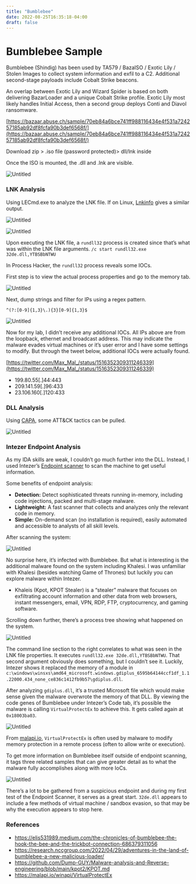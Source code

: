 ```yaml
---
title: "Bumblebee"
date: 2022-08-25T16:35:18-04:00
draft: false
---
```


# Bumblebee Sample

Bumblebee (Shindig) has been used by TA579 / BazaISO / Exotic Lily / Stolen Images to collect system information and exfil to a C2. Additional second-stage payloads include Cobalt Strike beacons. 

An overlap between Exotic Lily and Wizard Spider is based on both delivering BazarLoader and a unique Cobalt Strike profile. Exotic Lily most likely handles Initial Access, then a second group deploys Conti and Diavol ransomware. 

[https://bazaar.abuse.ch/sample/70eb84a6bce741ff988116434e4f531a724257185ab92df8fcfa90b3def6568f/](https://bazaar.abuse.ch/sample/70eb84a6bce741ff988116434e4f531a724257185ab92df8fcfa90b3def6568f/)

Download zip > .iso file (password protected)> dll/lnk inside

Once the ISO is mounted, the .dll and .lnk are visible. 

![Untitled](/bumblebee/Untitled.png)

### LNK Analysis

Using LECmd.exe to analyze the LNK file. If on Linux, [Lnkinfo](https://manpages.ubuntu.com/manpages/impish/man1/lnkinfo.1.html) gives a similar output.

![Untitled](/bumblebee/Untitled2.png)

![Untitled](/bumblebee/Untitled3.png)

Upon executing the LNK file, a `rundll32` process is created since that’s what was within the LNK file arguments. `/c start rundll32.exe 32de.dll,YTBSBbNTWU`

In Process Hacker, the `rundll32` process reveals some IOCs.

First step is to view the actual process properties and go to the memory tab. 

![Untitled](/bumblebee/Untitled4.png)

Next, dump strings and filter for IPs using a regex pattern. 

`^(?:[0-9]{1,3}\.){3}[0-9]{1,3}$`

![Untitled](/bumblebee/Untitled5.png)

Now for my lab, I didn’t receive any additional IOCs. All IPs above are from the loopback, ethernet and broadcast address. This may indicate the malware evades virtual machines or it’s user error and I have some settings to modify. But through the tweet below, additional IOCs were actually found. 

[https://twitter.com/Max_Mal_/status/1516352309311246339](https://twitter.com/Max_Mal_/status/1516352309311246339)

- 199.80.55[.]44:443
- 209.141.59[.]96:433
- 23.106.160[.]120:433

### DLL Analysis

Using [CAPA](https://www.mandiant.com/resources/capa-automatically-identify-malware-capabilities), some ATT&CK tactics can be pulled.

![Untitled](/bumblebee/Untitled6.png)

### Intezer Endpoint Analysis

As my IDA skills are weak, I couldn’t go much further into the DLL. Instead, I used Intezer’s [Endpoint scanner](https://analyze.intezer.com/endpoint-analyses) to scan the machine to get useful information.

Some benefits of endpoint analysis:

- **Detection:** Detect sophisticated threats running in-memory, including code injections, packed and multi-stage malware.
- **Lightweight:** A fast scanner that collects and analyzes only the relevant code in memory.
- **Simple:** On-demand scan (no installation is required), easily automated and accessible to analysts of all skill levels.

After scanning the system:

![Untitled](/bumblebee/Untitled7.png)

No surprise here, it’s infected with Bumblebee. But what is interesting is the additional malware found on the system including Khalesi. I was unfamiliar with Khalesi (besides watching Game of Thrones) but luckily you can explore malware within Intezer. 

- Khaleis (Kpot, KPOT Stealer) is a “stealer” malware that focuses on exfiltrating account information and other data from web browsers, instant messengers, email, VPN, RDP, FTP, cryptocurrency, and gaming software.

Scrolling down further, there’s a process tree showing what happened on the system. 

![Untitled](/bumblebee/Untitled8.png)

The command line section to the right correlates to what was seen in the LNK file properties. It executes `rundll32.exe 32de.dll,YTBSBbNTWU`. That second argument obviously does something, but I couldn’t see it. Luckily, Intezer shows it replaced the memory of a module in `c:\windows\winsxs\amd64_microsoft.windows.gdiplus_6595b64144ccf1df_1.1.22000.434_none_ce836c1412fb9b57\gdiplus.dll`.

After analyzing `gdiplus.dll`, it’s a trusted Microsoft file which would make sense given the malware overwrote the memory of that DLL. By viewing the code genes of Bumblebee under Intezer’s Code tab, it’s possible the malware is calling `VirtualProtectEx` to achieve this. It gets called again at `0x18003ba03`. 

![Untitled](/bumblebee/Untitled9.png)

From [malapi.io](https://malapi.io/winapi/VirtualProtectEx), `VirtualProtectEx` is often used by malware to modify memory protection in a remote process (often to allow write or execution).

To get more information on Bumblebee itself outside of endpoint scanning, it tags three related samples that can give greater detail as to what the malware fully accomplishes along with more IoCs. 

![Untitled](/bumblebee/Untitled10.png)

There’s a lot to be gathered from a suspicious endpoint and during my first test of the Endpoint Scanner, it serves as a great start. `32de.dll` appears to include a few methods of virtual machine / sandbox evasion, so that may be why the execution appears to stop here.

### References
- https://elis531989.medium.com/the-chronicles-of-bumblebee-the-hook-the-bee-and-the-trickbot-connection-686379311056
- https://research.nccgroup.com/2022/04/29/adventures-in-the-land-of-bumblebee-a-new-malicious-loader/
- https://github.com/Dump-GUY/Malware-analysis-and-Reverse-engineering/blob/main/kpot2/KPOT.md
- https://malapi.io/winapi/VirtualProtectEx
